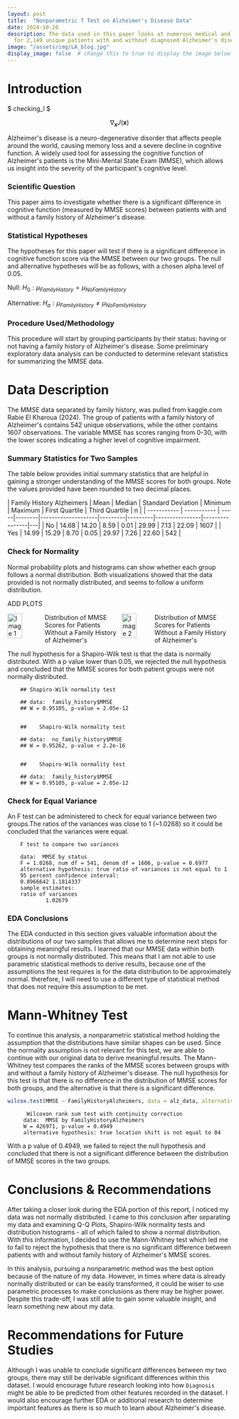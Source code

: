 ```yaml
---
layout: post
title:  "Nonparametric T Test on Alzheimer's Disease Data"
date: 2024-10-20
description: The data used in this paper looks at numerous medical and lifestyle records
  for 2,149 unique patients with and without diagnosed Alzheimer's disease. This analysis will first determine the distribution of Mini-Mental State Exam data for patients with and without a family history of Alzheimer's. Afterwards, a Mann-Whitney test will show that there is no significant difference between the two groups. Finally, conclusions and future study recommendations will be made based on the results of this paper's study. 
image: "/assets/img/LA_blog.jpg"
display_image: false  # change this to true to display the image below the banner 
---
```


# Introduction

$ checking_l $

$$ \nabla_\boldsymbol{x} J(\boldsymbol{x}) $$ 

Alzheimer's disease is a neuro-degenerative disorder that affects people around the world, causing memory loss and a severe decline in cognitive function. A widely used tool for assessing the cognitive function of Alzheimer's patients is the Mini-Mental State Exam (MMSE), which allows us insight into the severity of the participant's cognitive level.

### Scientific Question

This paper aims to investigate whether there is a significant difference in cognitive function (measured by MMSE scores) between patients with and without a family history of Alzheimer's disease.

### Statistical Hypotheses

The hypotheses for this paper will test if there is a significant difference in cognitive function score via the MMSE between our two groups. The null and alternative hypotheses will be as follows, with a chosen alpha level of 0.05.

Null: $H_0:\mu_{Family History} = \mu_{NoFamilyHistory}$

Alternative: $H_a: \mu_{Family History}\ne \mu_{NoFamilyHistory}$


### Procedure Used/Methodology

This procedure will start by grouping participants by their status: having or not having a family history of Alzheimer's disease. Some preliminary exploratory data analysis can be conducted to determine relevant statistics for summarizing the MMSE data. 

# Data Description

The MMSE data separated by family history, was pulled from kaggle.com Rabie El Kharoua (2024). The group of patients with a family history of Alzheimer's contains 542 unique observations, while the other contains 1607 observations. The variable MMSE has scores ranging from 0-30, with the lower scores indicating a higher level of cognitive impairment. 

### Summary Statistics for Two Samples

The table below provides initial summary statistics that are helpful in gaining a stronger understanding of the MMSE scores for both groups. Note the values provided have been rounded to two decimal places. 

| Family History Alzheimers | Mean | Median | Standard Deviation | Minimum | Maximum | First Quartile | Third Quartile | n |
| ----------- | ----------- | -----|--------|--------------------|---------|---------|----------------|----------------|---|
| No    |  14.68   | 14.20 | 8.59 | 0.01 | 29.99 | 7.13 | 22.09 | 1607 |
| Yes   |  14.99  | 15.29 | 8.70 | 0.05 | 29.97 | 7.26 | 22.60 | 542 | 


### Check for Normality

Normal probability plots and histograms can show whether each group follows a normal distribution. Both visualizations showed that the data provided is not normally distributed, and seems to follow a uniform distribution. 

ADD PLOTS


<div style="display: flex;">
  <img src="{{site.url}}/{{site.baseurl}}/assets/img/435_report1/yes_hist.png" alt="Image 1" style="width: 45%; margin-right: 10px;" />
    <figcaption>Distribution of MMSE Scores for Patients Without a Family History of Alzheimer's</figcaption>
  <img src="{{site.url}}/{{site.baseurl}}/assets/img/435_report1/no_hist.png" alt="Image 2" style="width: 45%;" />
  <figcaption>Distribution of MMSE Scores for Patients Without a Family History of Alzheimer's</figcaption>
</div>


The null hypothesis for a Shapiro-Wilk test is that the data is normally distributed. With a p value lower than 0.05, we rejected the null hypothesis and concluded that the MMSE scores for both patient groups were not normally distributed.

        ## Shapiro-Wilk normality test

        ## data:  family_history$MMSE
        ## W = 0.95105, p-value = 2.05e-12


        ##    Shapiro-Wilk normality test

        ## data:  no_family_history$MMSE
        ## W = 0.95262, p-value < 2.2e-16


        ##    Shapiro-Wilk normality test

        ## data:  family_history$MMSE
        ## W = 0.95105, p-value = 2.05e-12

### Check for Equal Variance

An F test can be administered to check for equal variance between two groups.The ratios of the variances was close to 1 (~1.0268) so it could be concluded that the variances were equal.

        F test to compare two variances

        data:  MMSE by status
        F = 1.0268, num df = 541, denom df = 1606, p-value = 0.6977
        alternative hypothesis: true ratio of variances is not equal to 1
        95 percent confidence interval:
        0.8966642 1.1814337
        sample estimates:
        ratio of variances 
                1.02679 

### EDA Conclusions

The EDA conducted in this section gives valuable information about the distributions of our two samples that allows me to determine next steps for obtaining meaningful results. I learned that our MMSE data within both groups is not normally distributed. This means that I am not able to use parametric statistical methods to derive results, because one of the assumptions the test requires is for the data distribution to be approximately normal. therefore, I will need to use a different type of statistical method that does not require this assumption to be met. 

# Mann-Whitney Test

To continue this analysis,  a nonparametric statistical method holding the assumption that the distributions have similar shapes can be used. Since the normality assumption is not relevant for this test, we are able to continue with our original data to derive meaningful results. The Mann-Whitney test compares the ranks of the MMSE scores between groups with and without a family history of Alzheimer's disease. The null hypothesis for this test is that there is no difference in the distribution of MMSE scores for both groups, and the alternative is that there is a significant difference. 

``` r
wilcox.test(MMSE ~ FamilyHistoryAlzheimers, data = alz_data, alternative = 'two.sided')

```

          Wilcoxon rank sum test with continuity correction
         data:  MMSE by FamilyHistoryAlzheimers
         W = 426971, p-value = 0.4949
         alternative hypothesis: true location shift is not equal to 04

With a p value of 0.4949, we failed to reject the null hypothesis and concluded that there is not a significant difference between the distribution of MMSE scores in the two groups.

# Conclusions & Recommendations

After taking a closer look during the EDA portion of this report, I noticed my data was not normally distributed. I came to this conclusion after separating my data and examining Q-Q Plots, Shapiro-Wilk normality tests and distribution histograms - all of which failed to show a normal distribution. With this information, I decided to use the Mann-Whitney test which led me to fail to reject the hypothesis that there is no significant difference between patients with and without family history of Alzheimer's MMSE scores. 

In this analysis, pursuing a nonparametric method was the best option because of the nature of my data. However, in times where data is already normally distributed or can be easily transformed, it could be wiser to use parametric processes to make conclusions as there may be higher power. Despite this trade-off, I was still able to gain some valuable insight, and learn something new about my data.

# Recommendations for Future Studies

Although I was unable to conclude significant differences between my two groups, there may still be derivable significant differences within this dataset. I would encourage future research looking into how `Diagnosis` might be able to be predicted from other features recorded in the dataset. I would also encourage further EDA or additional research to determine important features as there is so much to learn about Alzheimer's disease. 
